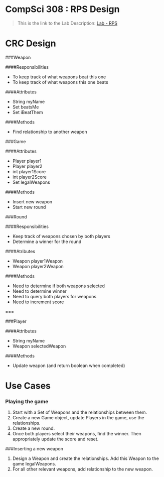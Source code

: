 CompSci 308 : RPS Design
===================

> This is the link to the Lab Description: 
[Lab - RPS](http://www.cs.duke.edu/courses/compsci308/spring16/classwork/02_design_rps/index.php)

CRC Design
=======

###Weapon

####Responsibilities

* To keep track of what weapons beat this one
* To keep track of what weapons this one beats

####Attributes

* String myName
* Set<Weapon> beatsMe
* Set<Weapon> iBeatThem

####Methods

* Find relationship to another weapon


###Game

####Attributes

* Player player1
* Player player2
* int player1Score
* int player2Score
* Set<Weapon> legalWeapons

####Methods

* Insert new weapon
* Start new round


###Round

####Responsibilities

* Keep track of weapons chosen by both players
* Determine a winner for the round

####Atributes

* Weapon player1Weapon
* Weapon player2Weapon

####Methods

* Need to determine if both weapons selected
* Need to determine winner
* Need to query both players for weapons
* Need to increment score

===

###Player

####Attributes

* String myName
* Weapon selectedWeapon

####Methods

* Update weapon (and return boolean when completed)



Use Cases
===========

### Playing the game

1. Start with a Set of Weapons and the relationships between them.
2. Create a new Game object, update Players in the game, use the relationships.
3. Create a new round. 
4. Once both players select their weapons, find the winner. Then appropriately update the score and reset.

###Inserting a new weapon

1. Design a Weapon and create the relationships. Add this Weapon to the game legalWeapons.
2. For all other relevant weapons, add relationship to the new weapon.